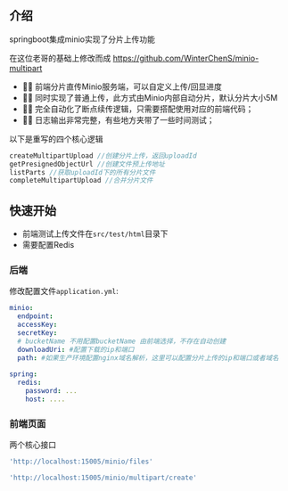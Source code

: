## 介绍
springboot集成minio实现了分片上传功能

在这位老哥的基础上修改而成
https://github.com/WinterChenS/minio-multipart

- 💪🏻 前端分片直传Minio服务端，可以自定义上传/回显进度
- 💪🏻 同时实现了普通上传，此方式由Minio内部自动分片，默认分片大小5M
- 💪🏻 完全自动化了断点续传逻辑，只需要搭配使用对应的前端代码；
- 💪🏻 日志输出非常完整，有些地方夹带了一些时间测试；

以下是重写的四个核心逻辑
```java
createMultipartUpload //创建分片上传，返回uploadId
getPresignedObjectUrl //创建文件预上传地址
listParts //获取uploadId下的所有分片文件
completeMultipartUpload //合并分片文件
```

## 快速开始
- 前端测试上传文件在`src/test/html`目录下
- 需要配置Redis

### 后端

修改配置文件`application.yml`:
```yaml
minio:
  endpoint: 
  accessKey: 
  secretKey: 
  # bucketName 不用配置bucketName 由前端选择，不存在自动创建 
  downloadUri: #配置下载的ip和端口
  path: #如果生产环境配置nginx域名解析，这里可以配置分片上传的ip和端口或者域名
  
spring:  
  redis:
    password: ...
    host: ....

```

### 前端页面

两个核心接口
```javascript
'http://localhost:15005/minio/files'

'http://localhost:15005/minio/multipart/create'
```

